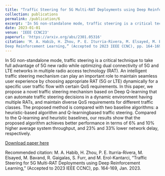 ```yaml
---
title: "Traffic Steering for 5G Multi-RAT Deployments using Deep Reinforcement Learning"
collection: publications
permalink: /publication/6
excerpt: 'In 5G non-standalone mode, traffic steering is a critical technique to take full advantage of 5G new radio while optimizing dual connectivity of 5G and LTE networks in multiple radio access technology (RAT). An intelligent traffic steering mechanism can play an important role to maintain seamless user experience by choosing appropriate RAT (5G or LTE) dynamically for a specific user traffic flow with certain QoS requirements. In this paper, we propose a novel traffic steering mechanism based on Deep Q-learning that can automate traffic steering decisions in a dynamic environment having multiple RATs, and maintain diverse QoS requirements for different traffic classes. The proposed method is compared with two baseline algorithms: a heuristic-based algorithm and Q-learningbased traffic steering. Compared to the Q-learning and heuristic baselines, our results show that the proposed algorithm achieves better performance in terms of 6% and 10% higher average system throughput, and 23% and 33% lower network delay, respectively.'
date: 2023-01-01
venue: 'IEEE CCNC23'
paperurl: 'https://arxiv.org/abs/2301.05316'
citation: 'M. A. Habib, H. Zhou, P. E. Iturria-Rivera, M. Elsayed, M. Bavand, R. Gaigalas, S. Furr, and M. Erol-Kantarci, “Traffic Steering for 5G Multi-RAT Deployments using
Deep Reinforcement Learning,” (Accepted to 2023 IEEE CCNC), pp. 164-169, Jan. 2023.'
---
```

In 5G non-standalone mode, traffic steering is a critical technique to take full advantage of 5G new radio while optimizing dual connectivity of 5G and LTE networks in multiple radio access technology (RAT). An intelligent traffic steering mechanism can play an important role to maintain seamless user experience by choosing appropriate RAT (5G or LTE) dynamically for a specific user traffic flow with certain QoS requirements. In this paper, we propose a novel traffic steering mechanism based on Deep Q-learning that can automate traffic steering decisions in a dynamic environment having multiple RATs, and maintain diverse QoS requirements for different traffic classes. The proposed method is compared with two baseline algorithms: a heuristic-based algorithm and Q-learningbased traffic steering. Compared to the Q-learning and heuristic baselines, our results show that the proposed algorithm achieves better performance in terms of 6% and 10% higher average system throughput, and 23% and 33% lower network delay, respectively.

[Download paper here](https://arxiv.org/abs/2301.05316)

Recommended citation: M. A. Habib, H. Zhou, P. E. Iturria-Rivera, M. Elsayed, M. Bavand, R. Gaigalas, S. Furr, and M. Erol-Kantarci, “Traffic Steering for 5G Multi-RAT Deployments using
Deep Reinforcement Learning,” (Accepted to 2023 IEEE CCNC), pp. 164-169, Jan.
2023.